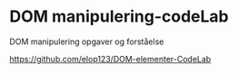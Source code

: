 # DOM manipulering-codeLab
DOM manipulering opgaver og forståelse

https://github.com/elop123/DOM-elementer-CodeLab
